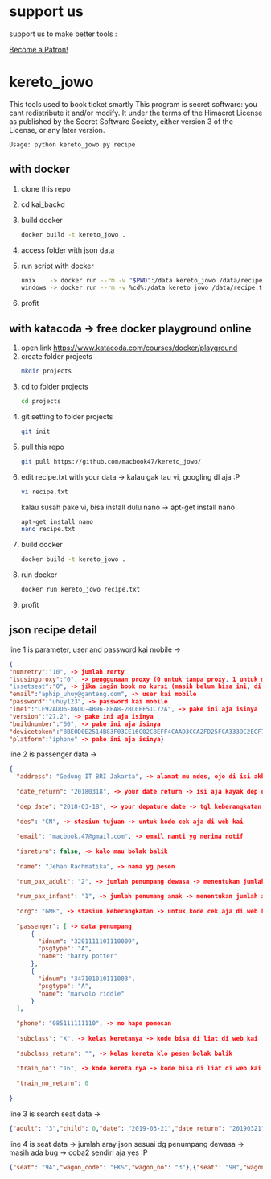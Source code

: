 # support us

support us to make better tools :

<a href="https://www.patreon.com/macbook47?fan_landing=true" data-patreon-widget-type="become-patron-button">Become a Patron!</a>

# kereto_jowo
This tools used to book ticket smartly
This program is secret software: you cant redistribute it and/or modify. 
It under the terms of the Himacrot License as published by the Secret Software Society, 
either version 3 of the License, or any later version.


    Usage: python kereto_jowo.py recipe


## with docker

1. clone this repo
2. cd kai_backd
3. build docker
    ```bash
    docker build -t kereto_jowo .
    ```
    
4. access folder with json data
5. run script with docker
    ```bash
    unix    -> docker run --rm -v "$PWD":/data kereto_jowo /data/recipe.txt
    windows -> docker run --rm -v %cd%:/data kereto_jowo /data/recipe.txt
    ```

6. profit

## with katacoda -> free docker playground online

1. open link https://www.katacoda.com/courses/docker/playground
2. create folder projects
    ```bash
    mkdir projects
    ```
3. cd to folder projects
    ```bash
    cd projects
    ```
4. git setting to folder projects
    ```bash
    git init
    ```
5. pull this repo
    ```bash
    git pull https://github.com/macbook47/kereto_jowo/
    ```
6. edit recipe.txt with your data -> kalau gak tau vi, googling dl aja :P
    ```bash
    vi recipe.txt
    ```
    kalau susah pake vi, bisa install dulu nano -> apt-get install nano
    ```bash
    apt-get install nano
    nano recipe.txt
    ```
7. build docker
    ```bash
    docker build -t kereto_jowo .
    ```
8. run docker
    ```bash
    docker run kereto_jowo recipe.txt
    ```
9. profit


## json recipe detail

line 1 is parameter, user and password kai mobile -> 
```json
{
"numretry":"10", -> jumlah rerty
"isusingproxy":"0", -> penggunaan proxy (0 untuk tanpa proxy, 1 untuk menggunakan prox), proxy di set ke localhost:3028
"issetseat":"0", -> jika ingin book no kursi (masih belum bisa ini, di set 0 aja ya)
"email":"aphip_uhuy@ganteng.com", -> user kai mobile
"password":"uhuy123", -> password kai mobile
"imei":"CE92ADD6-86DD-4B96-8EA8-2BC0FF51C72A", -> pake ini aja isinya
"version":"27.2", -> pake ini aja isinya
"buildnumber":"60", -> pake ini aja isinya
"devicetoken":"8BE0D0E2514B83F03CE16C02C8EFF4CAAD3CCA2FD25FCA3339C2ECF7277F0660", -> pake ini aja isinya
"platform":"iphone" -> pake ini aja isinya}
```


line 2 is passenger data ->
```json
{
  "address": "Gedung IT BRI Jakarta", -> alamat mu ndes, ojo di isi akhirat yo
  
  "date_return": "20180318", -> your date return -> isi aja kayak dep date
  
  "dep_date": "2018-03-18", -> your depature date -> tgl keberangkatan yyyy-mm-dd
  
  "des": "CN", -> stasiun tujuan -> untuk kode cek aja di web kai
  
  "email": "macbook.47@gmail.com", -> email nanti yg nerima notif
  
  "isreturn": false, -> kalo mau bolak balik
  
  "name": "Jehan Rachmatika", -> nama yg pesen
  
  "num_pax_adult": "2", -> jumlah penumpang dewasa -> menentukan jumlah array di penumpang dewasa
  
  "num_pax_infant": "1", -> jumlah penumang anak -> menentukan jumlah array di penumpang anak, klo 0 gak usah diisi json nya
  
  "org": "GMR", -> stasiun keberangkatan -> untuk kode cek aja di web kai
  
  "passenger": [ -> data penumpang
      {
        "idnum": "3201111101110009",
        "psgtype": "A",
        "name": "harry potter"
      },
      {
        "idnum": "347101010111003",
        "psgtype": "A",
        "name": "marvolo riddle"
      }
  ],
  
  "phone": "085111111110", -> no hape pemesan
  
  "subclass": "X", -> kelas keretanya -> kode bisa di liat di web kai
  
  "subclass_return": "", -> kelas kereta klo pesen bolak balik
  
  "train_no": "16", -> kode kereta nya -> kode bisa di liat di web kai
  
  "train_no_return": 0
  
}
```

line 3 is search seat data ->

```json
{"adult": "3","child": 0,"date": "2019-03-21","date_return": "20190321","des": "BD","des_is_city": false,"infant": 0,"isreturn": false,"org": "GMR","org_is_city": false}
```



line 4 is seat data -> jumlah aray json sesuai dg penumpang dewasa -> masih ada bug -> coba2 sendiri aja yes :P

```json
{"seat": "9A","wagon_code": "EKS","wagon_no": "3"},{"seat": "9B","wagon_code": "EKS","wagon_no": "3"}
```

